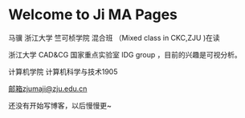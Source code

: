 # Welcome to Ji MA Pages



马骥 浙江大学  竺可桢学院 混合班 （Mixed class in CKC,ZJU )在读

浙江大学 CAD&CG 国家重点实验室 IDG group ，目前的兴趣是可视分析。

计算机学院 计算机科学与技术1905 

邮箱zjumaji@zju.edu.cn

还没有开始写博客，以后慢慢更~

